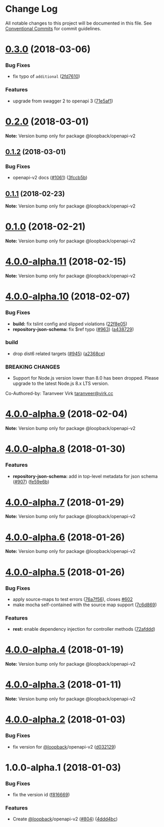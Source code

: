 # Change Log

All notable changes to this project will be documented in this file.
See [Conventional Commits](https://conventionalcommits.org) for commit guidelines.

<a name="0.3.0"></a>
# [0.3.0](https://github.com/strongloop/loopback-next/compare/@loopback/openapi-v2@0.2.0...@loopback/openapi-v2@0.3.0) (2018-03-06)


### Bug Fixes

* fix typo of `additional` ([2fd7610](https://github.com/strongloop/loopback-next/commit/2fd7610))


### Features

* upgrade from swagger 2 to openapi 3 ([71e5af1](https://github.com/strongloop/loopback-next/commit/71e5af1))




<a name="0.2.0"></a>
# [0.2.0](https://github.com/strongloop/loopback-next/compare/@loopback/openapi-v2@0.1.2...@loopback/openapi-v2@0.2.0) (2018-03-01)




**Note:** Version bump only for package @loopback/openapi-v2

<a name="0.1.2"></a>
## [0.1.2](https://github.com/strongloop/loopback-next/compare/@loopback/openapi-v2@0.1.1...@loopback/openapi-v2@0.1.2) (2018-03-01)


### Bug Fixes

* openapi-v2 docs ([#1061](https://github.com/strongloop/loopback-next/issues/1061)) ([3fccb5b](https://github.com/strongloop/loopback-next/commit/3fccb5b))




<a name="0.1.1"></a>
## [0.1.1](https://github.com/strongloop/loopback-next/compare/@loopback/openapi-v2@0.1.0...@loopback/openapi-v2@0.1.1) (2018-02-23)




**Note:** Version bump only for package @loopback/openapi-v2

<a name="0.1.0"></a>
# [0.1.0](https://github.com/strongloop/loopback-next/compare/@loopback/openapi-v2@4.0.0-alpha.11...@loopback/openapi-v2@0.1.0) (2018-02-21)




**Note:** Version bump only for package @loopback/openapi-v2

<a name="4.0.0-alpha.11"></a>
# [4.0.0-alpha.11](https://github.com/strongloop/loopback-next/compare/@loopback/openapi-v2@4.0.0-alpha.10...@loopback/openapi-v2@4.0.0-alpha.11) (2018-02-15)




**Note:** Version bump only for package @loopback/openapi-v2

<a name="4.0.0-alpha.10"></a>
# [4.0.0-alpha.10](https://github.com/strongloop/loopback-next/compare/@loopback/openapi-v2@4.0.0-alpha.9...@loopback/openapi-v2@4.0.0-alpha.10) (2018-02-07)


### Bug Fixes

* **build:** fix tslint config and slipped violations ([22f8e05](https://github.com/strongloop/loopback-next/commit/22f8e05))
* **repository-json-schema:** fix $ref typo ([#963](https://github.com/strongloop/loopback-next/issues/963)) ([a438729](https://github.com/strongloop/loopback-next/commit/a438729))


### build

* drop dist6 related targets ([#945](https://github.com/strongloop/loopback-next/issues/945)) ([a2368ce](https://github.com/strongloop/loopback-next/commit/a2368ce))


### BREAKING CHANGES

* Support for Node.js version lower than 8.0 has been dropped.
Please upgrade to the latest Node.js 8.x LTS version.

Co-Authored-by: Taranveer Virk <taranveer@virk.cc>




<a name="4.0.0-alpha.9"></a>
# [4.0.0-alpha.9](https://github.com/strongloop/loopback-next/compare/@loopback/openapi-v2@4.0.0-alpha.8...@loopback/openapi-v2@4.0.0-alpha.9) (2018-02-04)




**Note:** Version bump only for package @loopback/openapi-v2

<a name="4.0.0-alpha.8"></a>
# [4.0.0-alpha.8](https://github.com/strongloop/loopback-next/compare/@loopback/openapi-v2@4.0.0-alpha.7...@loopback/openapi-v2@4.0.0-alpha.8) (2018-01-30)


### Features

* **repository-json-schema:** add in top-level metadata for json schema ([#907](https://github.com/strongloop/loopback-next/issues/907)) ([fe59e6b](https://github.com/strongloop/loopback-next/commit/fe59e6b))




<a name="4.0.0-alpha.7"></a>
# [4.0.0-alpha.7](https://github.com/strongloop/loopback-next/compare/@loopback/openapi-v2@4.0.0-alpha.6...@loopback/openapi-v2@4.0.0-alpha.7) (2018-01-29)




**Note:** Version bump only for package @loopback/openapi-v2

<a name="4.0.0-alpha.6"></a>
# [4.0.0-alpha.6](https://github.com/strongloop/loopback-next/compare/@loopback/openapi-v2@4.0.0-alpha.5...@loopback/openapi-v2@4.0.0-alpha.6) (2018-01-26)




**Note:** Version bump only for package @loopback/openapi-v2

<a name="4.0.0-alpha.5"></a>
# [4.0.0-alpha.5](https://github.com/strongloop/loopback-next/compare/@loopback/openapi-v2@4.0.0-alpha.4...@loopback/openapi-v2@4.0.0-alpha.5) (2018-01-26)


### Bug Fixes

* apply source-maps to test errors ([76a7f56](https://github.com/strongloop/loopback-next/commit/76a7f56)), closes [#602](https://github.com/strongloop/loopback-next/issues/602)
* make mocha self-contained with the source map support ([7c6d869](https://github.com/strongloop/loopback-next/commit/7c6d869))


### Features

* **rest:** enable dependency injection for controller methods ([72afddd](https://github.com/strongloop/loopback-next/commit/72afddd))




<a name="4.0.0-alpha.4"></a>
# [4.0.0-alpha.4](https://github.com/strongloop/loopback-next/compare/@loopback/openapi-v2@4.0.0-alpha.3...@loopback/openapi-v2@4.0.0-alpha.4) (2018-01-19)




**Note:** Version bump only for package @loopback/openapi-v2

<a name="4.0.0-alpha.3"></a>
# [4.0.0-alpha.3](https://github.com/strongloop/loopback-next/compare/@loopback/openapi-v2@4.0.0-alpha.2...@loopback/openapi-v2@4.0.0-alpha.3) (2018-01-11)




**Note:** Version bump only for package @loopback/openapi-v2

<a name="4.0.0-alpha.2"></a>
# [4.0.0-alpha.2](https://github.com/strongloop/loopback-next/compare/@loopback/openapi-v2@1.0.0-alpha.1...@loopback/openapi-v2@4.0.0-alpha.2) (2018-01-03)


### Bug Fixes

* fix version for [@loopback](https://github.com/loopback)/openapi-v2 ([d032129](https://github.com/strongloop/loopback-next/commit/d032129))




<a name="1.0.0-alpha.1"></a>
# 1.0.0-alpha.1 (2018-01-03)


### Bug Fixes

* fix the version id ([f816669](https://github.com/strongloop/loopback-next/commit/f816669))


### Features

* Create [@loopback](https://github.com/loopback)/openapi-v2 ([#804](https://github.com/strongloop/loopback-next/issues/804)) ([4ddd4bc](https://github.com/strongloop/loopback-next/commit/4ddd4bc))
